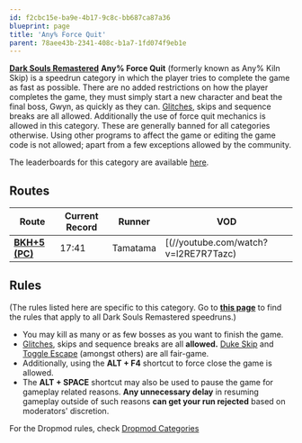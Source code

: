 ```yaml
---
id: f2cbc15e-ba9e-4b17-9c8c-bb687ca87a36
blueprint: page
title: 'Any% Force Quit'
parent: 78aee43b-2341-408c-b1a7-1fd074f9eb1e
---
```

[**Dark Souls Remastered**](/ds1remaster) **Any% Force Quit** (formerly known as Any% Kiln Skip) is a speedrun category in which the player tries to complete the game as fast as possible. There are no added restrictions on how the player completes the game, they must simply start a new character and beat the final boss, Gwyn, as quickly as they can. [Glitches](/glitches), skips and sequence breaks are all allowed. Additionally the use of force quit mechanics is allowed in this category. These are generally banned for all categories otherwise. Using other programs to affect the game or editing the game code is not allowed; apart from a few exceptions allowed by the community.

The leaderboards for this category are available [here](https://www.speedrun.com/darksoulsremastered/any_force_quit).

## Routes

| Route | Current Record | Runner | VOD |
| --- | --- | --- | --- |
| [**BKH+5 (PC)**](/ds1remaster/black-knight-halberd-force-quit) | 17:41 | Tamatama | [(//youtube.com/watch?v=l2RE7R7Tazc) |

## Rules

(The rules listed here are specific to this category. Go to [**this page**](/ds1remasterrules) to find the rules that apply to all Dark Souls Remastered speedruns.)

- You may kill as many or as few bosses as you want to finish the game.
- [Glitches](/glitches), skips and sequence breaks are all **allowed.**  [Duke Skip](/darksouls/duke-skip) and [Toggle Escape](/darksouls/toggle-escape) (amongst others) are all fair-game.
- Additionally, using the **ALT + F4** shortcut to force close the game is allowed.
- The **ALT + SPACE** shortcut may also be used to pause the game for gameplay related reasons. **Any unnecessary delay** in resuming gameplay outside of such reasons **can get your run rejected** based on moderators' discretion.

For the Dropmod rules, check [Dropmod Categories](https://soulsspeedruns.com/ds1remaster/dropmod-categories/)
